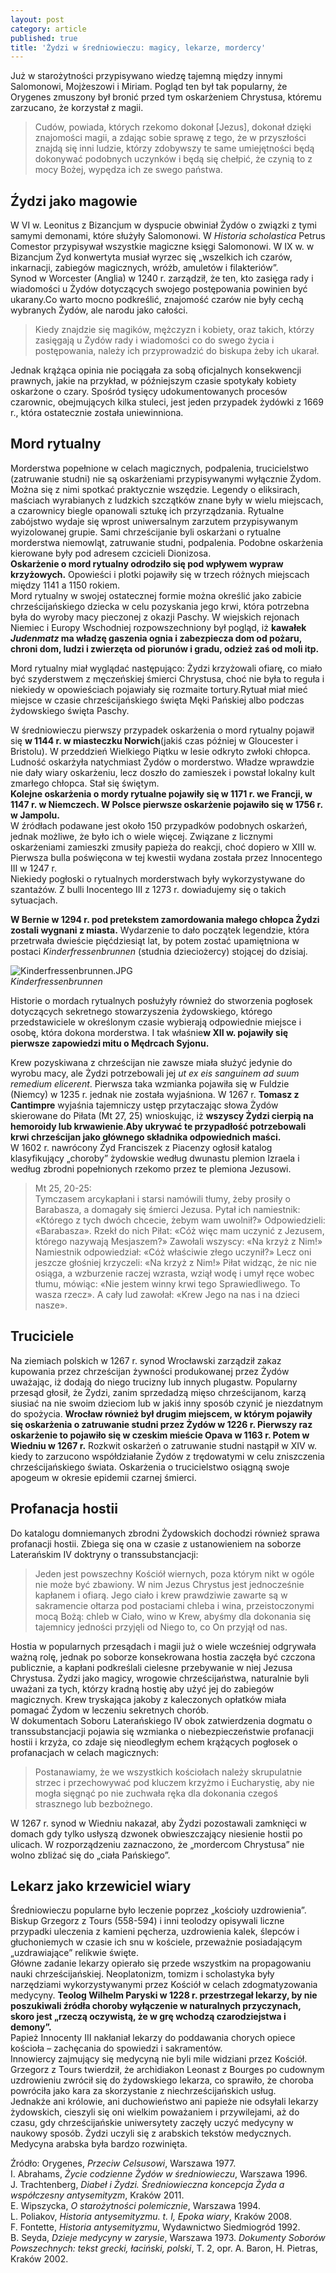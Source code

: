 ```yaml
---
layout: post
category: article
published: true
title: 'Żydzi w średniowieczu: magicy, lekarze, mordercy'
---
```

Już w starożytności przypisywano wiedzę tajemną między innymi Salomonowi, Mojżeszowi i Miriam. Pogląd ten był tak popularny, że Orygenes zmuszony był bronić przed tym oskarżeniem Chrystusa, któremu zarzucano, że korzystał z magii.   
<!--more-->

> Cudów, powiada, których rzekomo dokonał [Jezus], dokonał dzięki znajomości magii, a zdając sobie sprawę z tego, że w przyszłości znajdą się inni ludzie, którzy zdobywszy te same umiejętności będą dokonywać podobnych uczynków i będą się chełpić, że czynią to z mocy Bożej, wypędza ich ze swego państwa.    

## Źydzi jako magowie
W VI w. Leonitus z Bizancjum w dyspucie obwiniał Żydów o związki z tymi samymi demonami, które służyły Salomonowi. W _Historia scholastica_ Petrus Comestor przypisywał wszystkie magiczne księgi Salomonowi. W IX w. w Bizancjum Żyd konwertyta musiał wyrzec się „wszelkich ich czarów, inkarnacji, zabiegów magicznych, wróżb, amuletów i filakteriów”.   
Synod w Worcester (Anglia) w 1240 r. zarządził, że ten, kto zasięga rady i wiadomości u Żydów dotyczących swojego postępowania powinien być ukarany.Co warto mocno podkreślić, znajomość czarów nie były cechą wybranych Żydów, ale narodu jako całości.         

> Kiedy znajdzie się magików, mężczyzn i kobiety, oraz takich, którzy zasięgają u Żydów rady i wiadomości co do swego życia i postępowania, należy ich przyprowadzić do biskupa żeby ich ukarał.   

Jednak krążąca opinia nie pociągała za sobą oficjalnych konsekwencji prawnych, jakie na przykład, w późniejszym czasie spotykały kobiety oskarżone o czary. Spośród tysięcy udokumentowanych procesów czarownic, obejmujących kilka stuleci, jest jeden przypadek żydówki z 1669 r., która ostatecznie została uniewinniona.
 
## Mord rytualny
Morderstwa popełnione w celach magicznych, podpalenia, trucicielstwo (zatruwanie studni) nie są oskarżeniami przypisywanymi wyłącznie Żydom. Można się z nimi spotkać praktycznie wszędzie. Legendy o eliksirach, maściach wyrabianych z ludzkich szczątków znane były w wielu miejscach, a czarownicy biegle opanowali sztukę ich przyrządzania. Rytualne zabójstwo wydaje się wprost uniwersalnym zarzutem przypisywanym wyizolowanej grupie. Sami chrześcijanie byli oskarżani o rytualne morderstwa niemowląt, zatruwanie studni, podpalenia. Podobne oskarżenia kierowane były pod adresem czcicieli Dionizosa.   
**Oskarżenie o mord rytualny odrodziło się pod wpływem wypraw krzyżowych.** Opowieści i plotki pojawiły się w trzech różnych miejscach między 1141 a 1150 rokiem.   
Mord rytualny w swojej ostatecznej formie można określić jako zabicie chrześcijańskiego dziecka w celu pozyskania jego krwi, która potrzebna była do wyroby macy pieczonej z okazji Paschy. W wiejskich rejonach Niemiec i Europy Wschodniej rozpowszechniony był pogląd, iż **kawałek _Judenmatz_ ma władzę gaszenia ognia i zabezpiecza dom od pożaru, chroni dom, ludzi i zwierzęta od piorunów i gradu, odzież zaś od moli itp.**   

Mord rytualny miał wyglądać następująco: Żydzi krzyżowali ofiarę, co miało być szyderstwem z męczeńskiej śmierci Chrystusa, choć nie była to reguła i niekiedy w opowieściach pojawiały się rozmaite tortury.Rytuał miał mieć miejsce w czasie chrześcijańskiego święta Męki Pańskiej albo podczas żydowskiego święta Paschy.   

W średniowieczu pierwszy przypadek oskarżenia o mord rytualny pojawił się **w 1144 r. w miasteczku Norwich**(jakiś czas później w Gloucester i Bristolu). W przeddzień Wielkiego Piątku w lesie odkryto zwłoki chłopca. Ludność oskarżyła natychmiast Żydów o morderstwo. Władze wprawdzie nie dały wiary oskarżeniu, lecz doszło do zamieszek i powstał lokalny kult zmarłego chłopca. Stał się świętym.    
**Kolejne oskarżenia o mordy rytualne pojawiły się w 1171 r. we Francji, w 1147 r. w Niemczech. W Polsce pierwsze oskarżenie pojawiło się w 1756 r. w Jampolu.**   
W źródłach podawane jest około 150 przypadków podobnych oskarżeń, jednak możliwe, że było ich o wiele więcej. Związane z licznymi oskarżeniami zamieszki zmusiły papieża do reakcji, choć dopiero w XIII w. Pierwsza bulla poświęcona w tej kwestii wydana została przez Innocentego III w 1247 r.          
Niekiedy pogłoski o rytualnych morderstwach były wykorzystywane do szantażów. Z bulli Inocentego III z 1273 r. dowiadujemy się o takich sytuacjach.    

**W Bernie w 1294 r. pod pretekstem zamordowania małego chłopca Żydzi zostali wygnani z miasta.** Wydarzenie to dało początek legendzie, która przetrwała dwieście pięćdziesiąt lat, by potem zostać upamiętniona w postaci _Kinderfressenbrunnen_ (studnia dzieciożercy) stojącej do dzisiaj.    

![Kinderfressenbrunnen.JPG]({{site.baseurl}}/img/Kinderfressenbrunnen.JPG)   
*Kinderfressenbrunnen*    

Historie o mordach rytualnych posłużyły również do stworzenia pogłosek dotyczących sekretnego stowarzyszenia żydowskiego, którego przedstawiciele w określonym czasie wybierają odpowiednie miejsce i osobę, która dokona morderstwa. I tak właśnie**w XII w. pojawiły się pierwsze zapowiedzi mitu o Mędrcach Syjonu.**      

Krew pozyskiwana z chrześcijan nie zawsze miała służyć jedynie do wyrobu macy, ale Żydzi potrzebowali jej _ut ex eis sanguinem ad suum remedium elicerent_. Pierwsza taka wzmianka pojawiła się w Fuldzie (Niemcy) w 1235 r. jednak nie została wyjaśniona. W 1267 r. **Tomasz z Cantimpre** wyjaśnia tajemniczy ustęp przytaczając słowa Żydów skierowane do Piłata (Mt 27, 25) wnioskując, iż **wszyscy Żydzi cierpią na hemoroidy lub krwawienie**.**Aby ukrywać te przypadłość potrzebowali krwi chrześcijan jako głównego składnika odpowiednich maści.**    
W 1602 r. nawrócony Żyd Franciszek z Piacenzy ogłosił katalog klasyfikujący „choroby” żydowskie według dwunastu plemion Izraela i według zbrodni popełnionych rzekomo przez te plemiona Jezusowi.      

> Mt 25, 20-25:     
Tymczasem arcykapłani i starsi namówili tłumy, żeby prosiły o Barabasza, a domagały się śmierci Jezusa. Pytał ich namiestnik: «Którego z tych dwóch chcecie, żebym wam uwolnił?» Odpowiedzieli: «Barabasza». Rzekł do nich Piłat: «Cóż więc mam uczynić z Jezusem, którego nazywają Mesjaszem?» Zawołali wszyscy: «Na krzyż z Nim!» Namiestnik odpowiedział: «Cóż właściwie złego uczynił?» Lecz oni jeszcze głośniej krzyczeli: «Na krzyż z Nim!» Piłat widząc, że nic nie osiąga, a wzburzenie raczej wzrasta, wziął wodę i umył ręce wobec tłumu, mówiąc: «Nie jestem winny krwi tego Sprawiedliwego. To wasza rzecz». A cały lud zawołał: «Krew Jego na nas i na dzieci nasze».          

## Truciciele
Na ziemiach polskich w 1267 r. synod Wrocławski zarządził zakaz kupowania przez chrześcijan żywności produkowanej przez Żydów uważając, iż dodają do niego trucizny lub innych plugastw. Popularny przesąd głosił, że Żydzi, zanim sprzedadzą mięso chrześcijanom, karzą siusiać na nie swoim dzieciom lub w jakiś inny sposób czynić je niezdatnym do spożycia. **Wrocław również był drugim miejscem, w którym pojawiły się oskarżenia o zatruwanie studni przez Żydów w 1226 r. Pierwszy raz oskarżenie to pojawiło się w czeskim mieście Opava w 1163 r. Potem w Wiedniu w 1267 r.** Rozkwit oskarżeń o zatruwanie studni nastąpił w XIV w. kiedy to zarzucono współdziałanie Żydów z trędowatymi w celu zniszczenia chrześcijańskiego świata. Oskarżenia o trucicielstwo osiągną swoje apogeum w okresie epidemii czarnej śmierci.   

## Profanacja hostii
Do katalogu domniemanych zbrodni Żydowskich dochodzi również sprawa profanacji hostii. Zbiega się ona w czasie z ustanowieniem na soborze Laterańskim IV doktryny o transsubstancjacji:     

> Jeden jest powszechny Kościół wiernych, poza którym nikt w ogóle nie może być zbawiony. W nim Jezus Chrystus jest jednocześnie kapłanem i ofiarą. Jego ciało i krew prawdziwie zawarte są w sakramencie ołtarza pod postaciami chleba i wina, przeistoczonymi  mocą Bożą: chleb w Ciało, wino w Krew, abyśmy dla dokonania się tajemnicy jedności przyjęli od  Niego to, co On przyjął od nas.    

Hostia w popularnych przesądach i magii już o wiele wcześniej odgrywała ważną rolę, jednak po soborze konsekrowana hostia zaczęła być czczona publicznie, a kapłani podkreślali cielesne przebywanie w niej Jezusa Chrystusa. Żydzi jako magicy, wrogowie chrześcijaństwa, naturalnie byli uważani za tych, którzy kradną hostię aby użyć jej do zabiegów magicznych. Krew tryskająca jakoby z kaleczonych opłatków miała pomagać Żydom w leczeniu sekretnych chorób.      
W dokumentach Soboru Laterańskiego IV obok zatwierdzenia dogmatu o transsubstancjacji  pojawia się wzmianka o niebezpieczeństwie profanacji hostii i krzyża, co zdaje się nieodległym echem krążących pogłosek o profanacjach w celach magicznych:    

> Postanawiamy, że we wszystkich kościołach należy skrupulatnie strzec i przechowywać pod kluczem krzyżmo i Eucharystię, aby nie mogła sięgnąć po nie zuchwała ręka dla dokonania czegoś strasznego lub bezbożnego.

W 1267 r. synod w Wiedniu nakazał, aby Żydzi pozostawali zamknięci w domach gdy tylko usłyszą dzwonek obwieszczający niesienie hostii po ulicach. W rozporządzeniu zaznaczono, że „mordercom Chrystusa” nie wolno zbliżać się do „ciała Pańskiego”.


## Lekarz jako krzewiciel wiary
Średniowieczu popularne było leczenie poprzez „kościoły uzdrowienia”. Biskup Grzegorz z Tours (558-594) i inni teolodzy opisywali liczne przypadki uleczenia z kamieni pęcherza, uzdrowienia kalek, ślepców i głuchoniemych w czasie ich snu w kościele, przeważnie posiadającym „uzdrawiające” relikwie święte.       
Główne zadanie lekarzy opierało się przede wszystkim na propagowaniu nauki chrześcijańskiej. Neoplatonizm, tomizm i scholastyka były narzędziami wykorzystywanymi przez Kościół w celach zdogmatyzowania medycyny. **Teolog Wilhelm Paryski w 1228 r. przestrzegał lekarzy, by nie poszukiwali źródła choroby wyłączenie w naturalnych przyczynach, skoro jest „rzeczą oczywistą, że w grę wchodzą czarodziejstwa i demony”.**        
Papież Innocenty III nakłaniał lekarzy do poddawania chorych opiece kościoła – zachęcania do spowiedzi i sakramentów.    
Innowiercy zajmujący się medycyną nie byli mile widziani przez Kościół. Grzegorz z Tours twierdził, że archidiakon Leonast z Bourges po cudownym uzdrowieniu zwrócił się do żydowskiego lekarza, co sprawiło, że choroba powróciła jako kara za skorzystanie z niechrześcijańskich usług.    
Jednakże ani królowie, ani duchowieństwo ani papieże nie odsyłali lekarzy żydowskich, cieszyli się oni wielkim poważaniem i przywilejami, aż do czasu, gdy chrześcijańskie uniwersytety zaczęły uczyć medycyny w naukowy sposób. Żydzi uczyli się z arabskich tekstów medycznych. Medycyna arabska była bardzo rozwinięta.

Źródło: 
Orygenes, _Przeciw Celsusowi_, Warszawa 1977.    
I. Abrahams, _Życie codzienne Żydów w średniowieczu_, Warszawa 1996.   
J. Trachtenberg, _Diabeł i Żydzi. Średniowieczna koncepcja Żyda a współczesny antysemityzm_, Kraków 2011.    
E. Wipszycka, _O starożytności polemicznie_, Warszawa 1994.     
L. Poliakov, _Historia antysemityzmu. t. I, Epoka wiary_, Kraków 2008.    
F. Fontette, _Historia antysemityzmu_, Wydawnictwo Siedmiogród 1992.      
B. Seyda, _Dzieje medycyny w zarysie_, Warszawa 1973.
_Dokumenty Soborów Powszechnych: tekst grecki, łaciński, polski_, T. 2, opr. A. Baron, H. Pietras, Kraków 2002.
